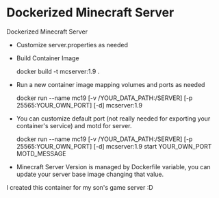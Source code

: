 # Dockerized Minecraft Server
Dockerized Minecraft Server

- Customize server.properties as needed

- Build Container Image

	docker build -t mcserver:1.9 .

- Run a new container image mapping volumes and ports as needed
	
	docker run --name mc19 [-v /YOUR_DATA_PATH:/SERVER] [-p 25565:YOUR_OWN_PORT] [-d] mcserver:1.9

- You can customize default port (not really needed for exporting your container's service) and motd for server.

	docker run --name mc19 [-v /YOUR_DATA_PATH:/SERVER] [-p 25565:YOUR_OWN_PORT] [-d] mcserver:1.9 start YOUR_OWN_PORT MOTD_MESSAGE

- Minecraft Server Version is managed by Dockerfile variable, you can update your server base image changing that value.



I created this container for my son's game server :D

